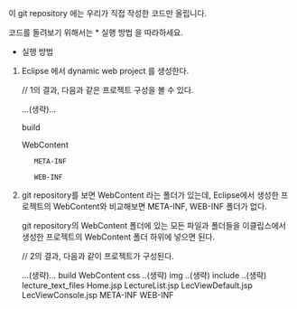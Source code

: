 이 git repository 에는
우리가 직접 작성한 코드만 올립니다.

코드를 돌려보기 위해서는 * 실행 방법 을 따라하세요.


* 실행 방법

1. Eclipse 에서 dynamic web project 를 생성한다.

   // 1의 결과, 다음과 같은 프로젝트 구성을 볼 수 있다.

   ...(생략)...
   
   build
   
   WebContent
   
          META-INF
	
          WEB-INF

2. git repository를 보면 WebContent 라는 폴더가 있는데,
   Eclipse에서 생성한 프로젝트의 WebContent와 비교해보면
   META-INF, WEB-INF 폴더가 없다.

   git repository의 WebContent 폴더에 있는 모든 파일과 폴더들을
   이클립스에서 생성한 프로젝트의 WebContent 폴더 하위에 넣으면 된다.

   // 2의 결과, 다음과 같이 프로젝트가 구성된다.
   
   ...(생략)...
   build
   WebContent
	css
		..(생략)
	img
		..(생략)
	include
		..(생략)
	lecture_text_files
	Home.jsp
	LectureList.jsp
	LecViewDefault.jsp
	LecViewConsole.jsp
	META-INF
	WEB-INF
